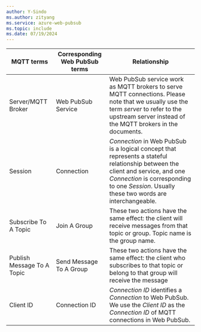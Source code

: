 ```yaml
---
author: Y-Sindo
ms.author: zityang
ms.service: azure-web-pubsub
ms.topic: include
ms.date: 07/19/2024
---
```


| MQTT terms| Corresponding Web PubSub terms | Relationship |
| --- | --- | --- |
| Server/MQTT Broker | Web PubSub Service  |  Web PubSub service work as MQTT brokers to serve MQTT connections. Please note that we usually use the term *server* to refer to the upstream server instead of the MQTT brokers in the documents. |
| Session | Connection  | *Connection* in Web PubSub is a logical concept that represents a stateful relationship between the client and service, and one *Connection* is corresponding to one *Session*. Usually these two words are interchangeable.  |
| Subscribe To A Topic | Join A Group | These two actions have the same effect: the client will receive messages from that topic or group. Topic name is the group name.  |
| Publish Message To A Topic | Send Message To A Group |  These two actions have the same effect: the client who subscribes to that topic or belong to that group will receive the message |
| Client ID | Connection ID | *Connection ID* identifies a *Connection* to Web PubSub. We use the *Client ID* as the *Connection ID* of MQTT connections in Web PubSub. |